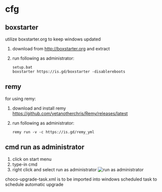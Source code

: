 # cfg


## boxstarter
utilize boxstarter.org to keep windows updated

1. download from http://boxstarter.org and extract
2. run following as administrator:

       setup.bat
       boxstarter https://is.gd/boxstarter -disablereboots

## remy
for using remy:
1. download and install remy https://github.com/yetanotherchris/Remy/releases/latest
2. run following as administrator:

       remy run -v -c https://is.gd/remy_yml

## cmd run as administrator
1. click on start menu
2. type-in cmd
3. right click and select run as administrator
![run as administrator](https://raw.githubusercontent.com/dennyhalim/cfg/master/cmd-run-as-administrator.png)

choco-upgrade-task.xml is to be imported into windows scheduled task to schedule automatic upgrade
